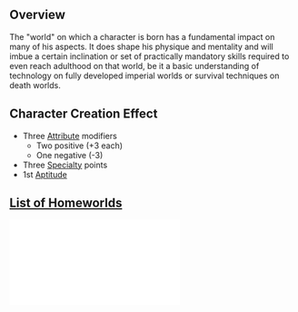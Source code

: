 ## Overview
The "world" on which a character is born has a fundamental impact on many of his aspects. It does shape his physique and mentality and will imbue a certain inclination or set of practically mandatory skills required to even reach adulthood on that world, be it a basic understanding of technology on fully developed imperial worlds or survival techniques on death worlds.

## Character Creation Effect
* Three [Attribute](/CoreSystem/Attribute.md) modifiers
  * Two positive (+3 each) 
  * One negative (-3)
* Three [Specialty](SkillSystem/Specialties/Specialty.md) points
* 1st [Aptitude](/LevelUp/Aptitudes.md)

## [List of Homeworlds](</LifePath/Homeworld/List%20of%20Homeworlds.md>)
![](/LifePath/Homeworld/List%20of%20Homeworlds.md)
